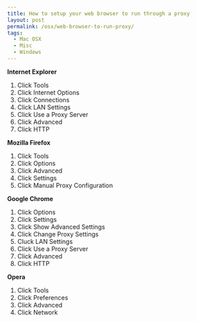 ```yaml
---
title: How to setup your web browser to run through a proxy
layout: post
permalink: /osx/web-browser-to-run-proxy/
tags:
  - Mac OSX
  - Misc
  - Windows
---
```

**Internet Explorer**

  1. Click Tools
  2. Click Internet Options
  3. Click Connections
  4. Click LAN Settings
  5. Click Use a Proxy Server
  6. Click Advanced
  7. Click HTTP

**Mozilla Firefox**

  1. Click Tools
  2. Click Options
  3. Click Advanced
  4. Click Settings
  5. Click Manual Proxy Configuration

**Google Chrome**

  1. Click Options
  2. Click Settings
  3. Click Show Advanced Settings
  4. Click Change Proxy Settings
  5. Cluck LAN Settings
  6. Click Use a Proxy Server
  7. Click Advanced
  8. Click HTTP

**Opera**

  1. Click Tools
  2. Click Preferences
  3. Click Advanced
  4. Click Network
